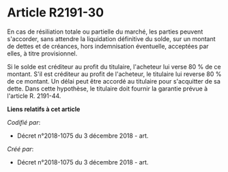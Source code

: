 # Article R2191-30

En cas de résiliation totale ou partielle du marché, les parties peuvent s'accorder, sans attendre la liquidation définitive
du solde, sur un montant de dettes et de créances, hors indemnisation éventuelle, acceptées par elles, à titre provisionnel.

Si le solde est créditeur au profit du titulaire, l'acheteur lui verse 80 % de ce montant. S'il est créditeur au profit de
l'acheteur, le titulaire lui reverse 80 % de ce montant. Un délai peut être accordé au titulaire pour s'acquitter de sa
dette. Dans cette hypothèse, le titulaire doit fournir la garantie prévue à l'article R. 2191-44.

**Liens relatifs à cet article**

_Codifié par_:

  - Décret n°2018-1075 du 3 décembre 2018 - art.

_Créé par_:

  - Décret n°2018-1075 du 3 décembre 2018 - art.
